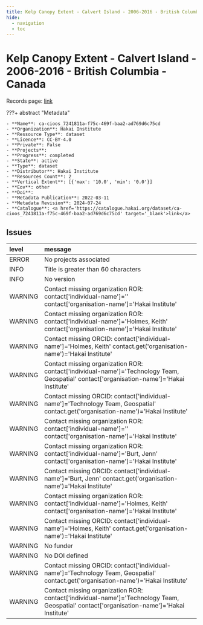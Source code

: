 ```yaml
---
title: Kelp Canopy Extent - Calvert Island - 2006-2016 - British Columbia - Canada
hide:
  - navigation
  - toc
---
```


# Kelp Canopy Extent - Calvert Island - 2006-2016 - British Columbia - Canada

Records page: <a href='https://catalogue.hakai.org/dataset/ca-cioos_7241811a-f75c-469f-baa2-ad769d6c75cd' target='_blank'>link</a>

???+ abstract "Metadata"

    - **Name**: ca-cioos_7241811a-f75c-469f-baa2-ad769d6c75cd 
    - **Organization**: Hakai Institute 
    - **Ressource Type**: dataset 
    - **Licence**: CC-BY-4.0 
    - **Private**: False 
    - **Projects**:  
    - **Progress**: completed 
    - **State**: active 
    - **Type**: dataset 
    - **Distributor**: Hakai Institute 
    - **Resources Count**: 2 
    - **Vertical Extent**: [{'max': '10.0', 'min': '0.0'}] 
    - **Eov**: other 
    - **Doi**:  
    - **Metadata Publication**: 2022-03-11 
    - **Metadata Revision**: 2024-07-24 
    - **Catalogue**: <a href='https://catalogue.hakai.org/dataset/ca-cioos_7241811a-f75c-469f-baa2-ad769d6c75cd' target='_blank'>link</a> 

<div id='map'></div>




## Issues
| level   | message                                                                                                                                    |
|:--------|:-------------------------------------------------------------------------------------------------------------------------------------------|
| ERROR   | No projects associated                                                                                                                     |
| INFO    | Title is greater than 60 characters                                                                                                        |
| INFO    | No version                                                                                                                                 |
| WARNING | Contact missing organization ROR:  contact['individual-name']='' contact['organisation-name']='Hakai Institute'                            |
| WARNING | Contact missing organization ROR:  contact['individual-name']='Holmes, Keith' contact['organisation-name']='Hakai Institute'               |
| WARNING | Contact missing ORCID: contact['individual-name']='Holmes, Keith' contact.get('organisation-name')='Hakai Institute'                       |
| WARNING | Contact missing organization ROR:  contact['individual-name']='Technology Team, Geospatial' contact['organisation-name']='Hakai Institute' |
| WARNING | Contact missing ORCID: contact['individual-name']='Technology Team, Geospatial' contact.get('organisation-name')='Hakai Institute'         |
| WARNING | Contact missing organization ROR:  contact['individual-name']='' contact['organisation-name']='Hakai Institute'                            |
| WARNING | Contact missing organization ROR:  contact['individual-name']='Burt, Jenn' contact['organisation-name']='Hakai Institute'                  |
| WARNING | Contact missing ORCID: contact['individual-name']='Burt, Jenn' contact.get('organisation-name')='Hakai Institute'                          |
| WARNING | Contact missing organization ROR:  contact['individual-name']='Holmes, Keith' contact['organisation-name']='Hakai Institute'               |
| WARNING | Contact missing ORCID: contact['individual-name']='Holmes, Keith' contact.get('organisation-name')='Hakai Institute'                       |
| WARNING | No funder                                                                                                                                  |
| WARNING | No DOI defined                                                                                                                             |
| WARNING | Contact missing ORCID: contact['individual-name']='Technology Team, Geospatial' contact.get('organisation-name')='Hakai Institute'         |
| WARNING | Contact missing organization ROR:  contact['individual-name']='Technology Team, Geospatial' contact['organisation-name']='Hakai Institute' |


<script>
   document.addEventListener("DOMContentLoaded", function() {
    var map = L.map('map').setView([51.505, -125.09], 5);
    L.tileLayer('https://tile.openstreetmap.org/{z}/{x}/{y}.png', {
        maxZoom: 19,
        attribution: '&copy; <a href="http://www.openstreetmap.org/copyright">OpenStreetMap</a>'
    }).addTo(map);
    var geojsonFeature = {
        "type": "Feature",
        "properties": {
            "name" : "Kelp Canopy Extent - Calvert Island - 2006-2016 - British Columbia - Canada"
        },
        "geometry": {'type': 'Polygon', 'coordinates': [[[-128.16112518659793, 51.64003873222521], [-128.11134338728152, 51.64003873222521], [-128.11134338728152, 51.681993328868], [-128.16112518659793, 51.681993328868], [-128.16112518659793, 51.64003873222521]]]}
    }
    L.geoJSON(geojsonFeature).addTo(map);
   })
</script>